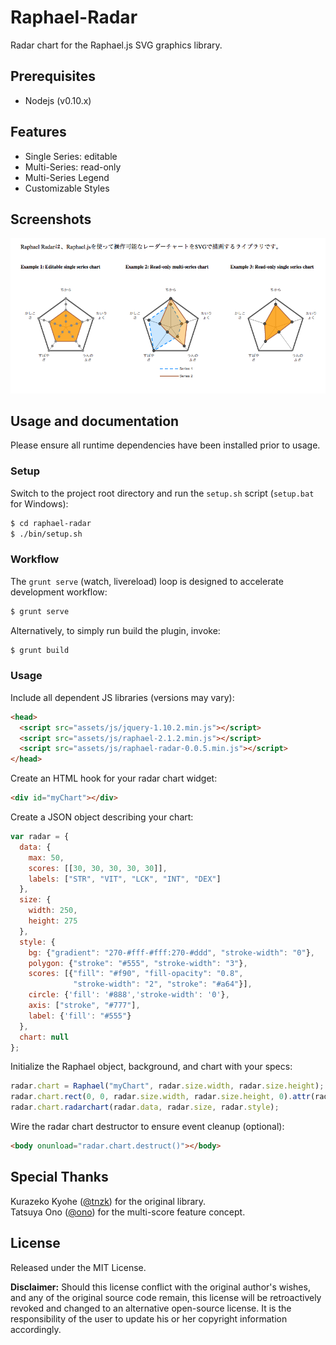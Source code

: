 Raphael-Radar
=============
Radar chart for the Raphael.js SVG graphics library.

Prerequisites
-------------
* Nodejs (v0.10.x)

Features
--------
* Single Series: editable
* Multi-Series: read-only
* Multi-Series Legend
* Customizable Styles

Screenshots
-----------
![example](https://raw.githubusercontent.com/natural-affinity/Raphael-Radar/develop/doc/example.png)

Usage and documentation
-----------------------
Please ensure all runtime dependencies have been installed prior to usage.


### Setup

Switch to the project root directory and run the `setup.sh` script (`setup.bat` for Windows):
```bash
$ cd raphael-radar
$ ./bin/setup.sh
```

### Workflow
The `grunt serve` (watch, livereload) loop is designed to accelerate development workflow:
```bash
$ grunt serve
```

Alternatively, to simply run build the plugin, invoke:
```bash
$ grunt build
```

### Usage

Include all dependent JS libraries (versions may vary):
```html
<head>
  <script src="assets/js/jquery-1.10.2.min.js"></script>
  <script src="assets/js/raphael-2.1.2.min.js"></script>
  <script src="assets/js/raphael-radar-0.0.5.min.js"></script>
</head>
```

Create an HTML hook for your radar chart widget:
```html
<div id="myChart"></div>
```

Create a JSON object describing your chart:
```javascript
var radar = {
  data: {
    max: 50,
    scores: [[30, 30, 30, 30, 30]],
    labels: ["STR", "VIT", "LCK", "INT", "DEX"]
  },
  size: {
    width: 250,
    height: 275
  },
  style: {
    bg: {"gradient": "270-#fff-#fff:270-#ddd", "stroke-width": "0"},
    polygon: {"stroke": "#555", "stroke-width": "3"},
    scores: [{"fill": "#f90", "fill-opacity": "0.8",
              "stroke-width": "2", "stroke": "#a64"}],
    circle: {'fill': '#888','stroke-width': '0'},
    axis: ["stroke", "#777"],
    label: {'fill': "#555"}
  },
  chart: null
};
```

Initialize the Raphael object, background, and chart with your specs:
```javascript
radar.chart = Raphael("myChart", radar.size.width, radar.size.height);
radar.chart.rect(0, 0, radar.size.width, radar.size.height, 0).attr(radar.style.bg);
radar.chart.radarchart(radar.data, radar.size, radar.style);
```

Wire the radar chart destructor to ensure event cleanup (optional):
```html
<body onunload="radar.chart.destruct()"></body>
```

Special Thanks
--------------
Kurazeko Kyohe ([@tnzk](http://twitter.com/tnzk)) for the original library.  
Tatsuya Ono ([@ono](http://twitter.com/ono)) for the multi-score feature concept.


License
-------
Released under the MIT License.

**Disclaimer:** Should this license conflict with the original author's wishes, and
any of the original source code remain, this license will be retroactively revoked
and changed to an alternative open-source license.  It is the responsibility
of the user to update his or her copyright information accordingly.

